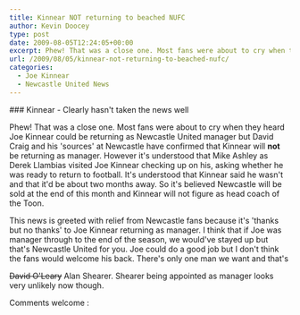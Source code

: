 ```yaml
---
title: Kinnear NOT returning to beached NUFC
author: Kevin Doocey
type: post
date: 2009-08-05T12:24:05+00:00
excerpt: Phew! That was a close one. Most fans were about to cry when they heard Joe Kinnear could be returning as Newcastle United manager but
url: /2009/08/05/kinnear-not-returning-to-beached-nufc/
categories:
  - Joe Kinnear
  - Newcastle United News
---
```


### Kinnear - Clearly hasn't taken the news well

Phew! That was a close one. Most fans were about to cry when they heard Joe Kinnear could be returning as Newcastle United manager but  David Craig and his 'sources' at Newcastle have confirmed that Kinnear will **not** be returning as manager. However it's understood that Mike Ashley as Derek Llambias visited Joe Kinnear checking up on his, asking whether he was ready to return to football. It's understood that Kinnear said he wasn't and that it'd be about two months away. So it's believed Newcastle will be sold at the end of this month and Kinnear will not figure as head coach of the Toon.

This news is greeted with relief from Newcastle fans because it's 'thanks but no thanks' to Joe Kinnear returning as manager. I think that if Joe was manager through to the end of the season, we would've  stayed up but that's Newcastle United for you. Joe could do a good job but I don't think the fans would welcome his back. There's only one man we want and that's

<span style="text-decoration: line-through;">David O'Leary</span> Alan Shearer. Shearer being appointed as manager looks very unlikely now though.

Comments welcome :
